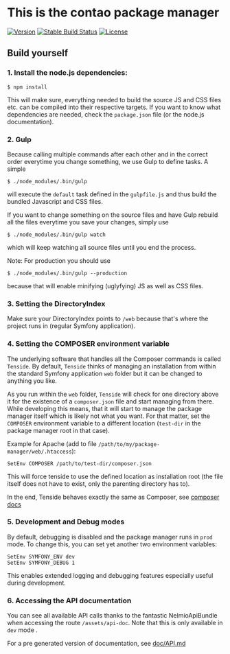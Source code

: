 This is the contao package manager
==================================

[![Version](http://img.shields.io/packagist/v/contao/package-manager.svg?style=flat-square)](https://packagist.org/packages/contao/package-manager)
[![Stable Build Status](http://img.shields.io/travis/contao/package-manager/master.svg?style=flat-square&label=stable%20build)](https://travis-ci.org/contao/package-manager)
[![License](http://img.shields.io/packagist/l/contao/package-manager.svg?style=flat-square)](http://spdx.org/licenses/MIT)

## Build yourself

### 1. Install the node.js dependencies:

`$ npm install`

This will make sure, everything needed to build the source JS and CSS files etc.
can be compiled into their respective targets.
If you want to know what dependencies are needed, check the `package.json`
file (or the node.js documentation).

###  2. Gulp

Because calling multiple commands after each other and in the correct
order everytime you change something, we use Gulp to define tasks. A simple

`$ ./node_modules/.bin/gulp`

will execute the `default` task defined in the `gulpfile.js` and thus build
the bundled Javascript and CSS files.

If you want to change something on the source files and have Gulp rebuild
all the files everytime you save your changes, simply use

`$ ./node_modules/.bin/gulp watch`

which will keep watching all source files until you end the process.

Note: For production you should use

`$ ./node_modules/.bin/gulp --production`

because that will enable minifying (uglyfying) JS as well as CSS files.

### 3. Setting the DirectoryIndex

Make sure your DirectoryIndex points to `/web` because that's where the
project runs in (regular Symfony application).

### 4. Setting the COMPOSER environment variable

The underlying software that handles all the Composer commands is called
`Tenside`. By default, `Tenside` thinks of managing an installation from
within the standard Symfony application `web` folder but it can be
changed to anything you like.

As you run within the `web` folder, `Tenside` will check for one directory
above it for the existence of a `composer.json` file and start managing
from there. While developing this means, that it will start to manage the
package manager itself which is likely not what you want.
For that matter, set the `COMPOSER` environment variable to a different
location (`test-dir` in the package manager root in that case).

Example for Apache (add to file `/path/to/my/package-manager/web/.htaccess`):

```
SetEnv COMPOSER /path/to/test-dir/composer.json
```

This will force tenside to use the defined location as installation root
(the file itself does not have to exist, only the parenting directory has
to).

In the end, Tenside behaves exactly the same as Composer, see
[composer docs](https://getcomposer.org/doc/03-cli.md#composer)

### 5. Development and Debug modes

By default, debugging is disabled and the package manager runs in `prod`
mode. To change this, you can set yet another two environment variables:

```
SetEnv SYMFONY_ENV dev
SetEnv SYMFONY_DEBUG 1
```

This enables extended logging and debugging features especially useful
during development.

### 6. Accessing the API documentation

You can see all available API calls thanks to the fantastic 
NelmioApiBundle when accessing the route `/assets/api-doc`.
Note that this is only available in `dev` mode .

For a pre generated version of documentation, see [doc/API.md][1]

[1]: https://github.com/contao/package-manager/blob/master/doc/API.md
